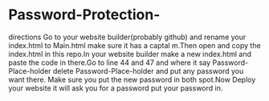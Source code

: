 # Password-Protection-
directions 
Go to your website builder(probably github) and rename your index.html to Main.html make sure it has a captal m.Then open and copy the index.html in this repo.In your website
builder make a new index.html and paste the code in there.Go to line 44 and 47 and where it say Password-Place-holder delete Password-Place-holder and put any password you want there.
Make sure you put the new password in both spot.Now Deploy your website it will ask you for a password put your password in.

